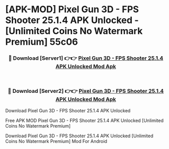 # [APK-MOD] Pixel Gun 3D - FPS Shooter 25.1.4 APK Unlocked - [Unlimited Coins No Watermark Premium] 55c06



<div align="center">
<h3>🔴 Download [Server1] 👉👉 <a href="https://momento.my/?title=Pixel_Gun_3D_-_FPS_Shooter_25.1.4_APK_Unlocked">Pixel Gun 3D - FPS Shooter 25.1.4 APK Unlocked Mod Apk</a></h3><br>

<h3>🔴 Download [Server2] 👉👉 <a href="https://momento.my/?title=Pixel_Gun_3D_-_FPS_Shooter_25.1.4_APK_Unlocked">Pixel Gun 3D - FPS Shooter 25.1.4 APK Unlocked Mod Apk</a></h3>
</div>



Download Pixel Gun 3D - FPS Shooter 25.1.4 APK Unlocked 

Free APK MOD Pixel Gun 3D - FPS Shooter 25.1.4 APK Unlocked [Unlimited Coins No Watermark Premium]

Download Pixel Gun 3D - FPS Shooter 25.1.4 APK Unlocked [Unlimited Coins No Watermark Premium] Mod For Android
